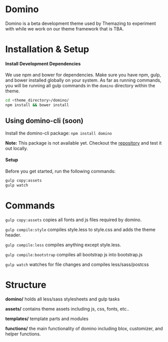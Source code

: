 Domino
======

Domino is a beta development theme used by Themazing to experiment with while we work on our theme framework that is TBA.

# Installation & Setup #

#### Install Development Dependencies ####

We use npm and bower for dependencies. Make sure you have npm, gulp, and bower installed globally on your system. As far as running commands, you will be running all gulp commands in the `domino` directory within the theme.

```bash
cd <theme_directory>/domino/
npm install && bower install
```

## Using domino-cli (soon)
Install the domino-cli package: `npm install domino`

**Note:** This package is not available yet. Checkout the [repository](http://github.com/Themazing/domino-cli) and test it out locally.

#### Setup ####
Before you get started, run the following commands:
```bash
gulp copy:assets
gulp watch
```

# Commands #
`gulp copy:assets` copies all fonts and js files required by domino.

`gulp compile:style` compiles style.less to style.css and adds the theme header.

`gulp compile:less` compiles anything except style.less.

`gulp compile:bootstrap` compiles all bootstrap js into bootstrap.js

`gulp watch` watches for file changes and compiles less/sass/postcss

# Structure #
**domino/** holds all less/sass stylesheets and gulp tasks

**assets/** contains theme assets including js, css, fonts, etc..

**templates/** template parts and modules

**functions/** the main functionality of domino including blox, customizer, and helper functions.
